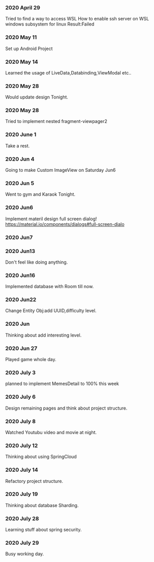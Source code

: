 ### 2020 April 29
Tried to find a way to access WSL
How to enable ssh server on WSL windows subsystem for linux
Result:Failed 
### 2020 May 11
Set up Android Project
### 2020 May 14
Learned the usage of LiveData,Databinding,ViewModal etc..
### 2020 May 28
Would update  design Tonight.
### 2020 May 28
Tried to implement nested fragment-viewpager2
### 2020 June 1
Take a rest.
### 2020 Jun 4
Going to make Custom ImageView on Saturday Jun6
### 2020 Jun 5
Went to gym and Karaok Tonight.
### 2020 Jun6
Implement materil design full screen dialog!
https://material.io/components/dialogs#full-screen-dialo
### 2020 Jun7
### 2020 Jun13
Don't feel like doing anything.
### 2020 Jun16
Implemented database with Room till now.
### 2020 Jun22
Change Entity Obj:add UUID,difficulty level.
### 2020 Jun
Thinking about add interesting level.
### 2020 Jun 27
Played game whole day.
### 2020 July 3
planned to implement MemesDetail to 100% this week
### 2020 July 6
Design remaining pages and think about project structure.
### 2020 July 8
Watched Youtubu video and movie at night.
### 2020 July 12
Thinking about using SpringCloud
### 2020 July 14
Refactory project structure.
### 2020 July 19
Thinking about database Sharding.
### 2020 July 28
Learning stuff about spring security.
### 2020 July 29
Busy working day.
